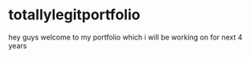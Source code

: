 # totallylegitportfolio

hey guys welcome to my portfolio which i will be working on for next  4 years
